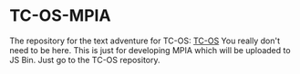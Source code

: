# TC-OS-MPIA
The repository for the text adventure for TC-OS: [TC-OS](http://github.com/tyly04/tc-os/releases)
You really don't need to be here. This is just for developing MPIA which will be uploaded to JS Bin. Just go to the TC-OS repository.
